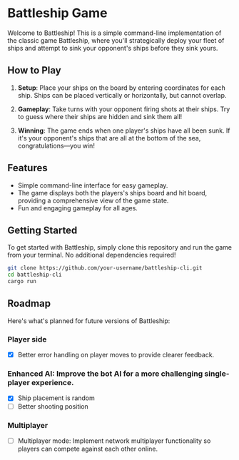 # Battleship Game

Welcome to Battleship! This is a simple command-line implementation of the classic game Battleship, where you'll strategically deploy your fleet of ships and attempt to sink your opponent's ships before they sink yours.

## How to Play

1. **Setup**: Place your ships on the board by entering coordinates for each ship. Ships can be placed vertically or horizontally, but cannot overlap.

2. **Gameplay**: Take turns with your opponent firing shots at their ships. Try to guess where their ships are hidden and sink them all!

3. **Winning**: The game ends when one player's ships have all been sunk. If it's your opponent's ships that are all at the bottom of the sea, congratulations—you win!

## Features

- Simple command-line interface for easy gameplay.
- The game displays both the players's ships board and hit board, providing a comprehensive view of the game state.
- Fun and engaging gameplay for all ages.

## Getting Started

To get started with Battleship, simply clone this repository and run the game from your terminal. No additional dependencies required!

```bash
git clone https://github.com/your-username/battleship-cli.git
cd battleship-cli
cargo run
```

## Roadmap

Here's what's planned for future versions of Battleship:
### Player side
- [x] Better error handling on player moves to provide clearer feedback.  
### Enhanced AI: Improve the bot AI for a more challenging single-player experience.
- [x] Ship placement is random
- [ ] Better shooting position
### Multiplayer
- [ ] Multiplayer mode: Implement network multiplayer functionality so players can compete against each other online.
